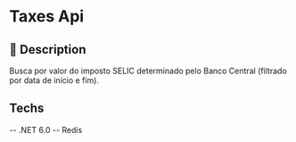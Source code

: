 # Taxes Api

## 📖 Description
Busca por valor do imposto SELIC determinado pelo Banco Central (filtrado por data de início e fim).

## Techs
-- .NET 6.0
-- Redis